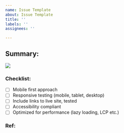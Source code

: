 ```yaml
---
name: Issue Template
about: Issue Template
title: ''
labels: ''
assignees: ''

---
```


## Summary:
![](https://placehold.co/200x150)

### Checklist:
- [ ] Mobile first approach
- [ ] Responsive testing (mobile, tablet, desktop)
- [ ] Include links to live site, tested
- [ ] Accessibility compliant
- [ ] Optimized for performance (lazy loading, LCP etc.)

### Ref:
